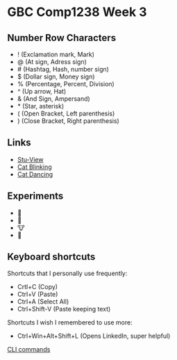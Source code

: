 # GBC Comp1238 Week 3 

## Number Row Characters
- ! (Exclamation mark, Mark)
- @ (At sign, Adress sign)
- \# (Hashtag, Hash, number sign)
- $ (Dollar sign, Money sign)
- % (Percentage, Percent, Division)
- ^ (Up arrow, Hat)
- & (And Sign, Ampersand)
- \* (Star, asterisk)
- ( (Open Bracket, Left parenthesis)
- ) (Close Bracket, Right parenthesis) 

## Links

- [Stu-View](https://stuview.georgebrown.ca/)
- [Cat  Blinking](https://www.youtube.com/watch?v=GF2m1MXdtb0&ab_channel=Crunchycat)
- [Cat Dancing](https://www.youtube.com/watch?v=4v0c7KhagVM&ab_channel=Gwagwacatanimations)

## Experiments

- 🐷
- 🥓
- 🐮
- 🎠

## Keyboard shortcuts

Shortcuts that I personally use frequently:
- Crtl+C (Copy)
- Ctrl+V (Paste)
- Ctrl+A (Select All)
- Ctrl+Shift-V (Paste keeping text)

Shortcuts I wish I remembered to use more:
- Ctrl+Win+Alt+Shift+L (Opens LinkedIn, super helpful)

[CLI commands](docs/cli.md)
  

